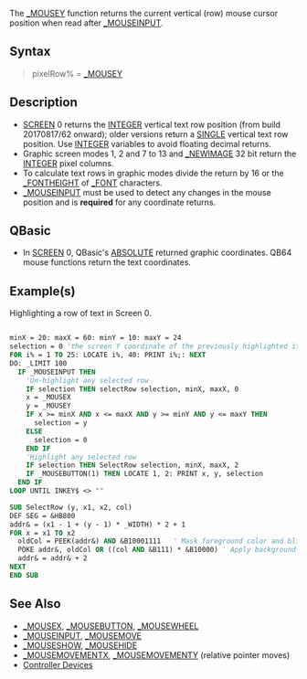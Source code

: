 The [_MOUSEY](_MOUSEY) function returns the current vertical (row) mouse cursor position when read after [_MOUSEINPUT](_MOUSEINPUT).

## Syntax

> pixelRow% = [_MOUSEY](_MOUSEY)

## Description

* [SCREEN](SCREEN) 0 returns the [INTEGER](INTEGER) vertical text row position (from build 20170817/62 onward); older versions return a [SINGLE](SINGLE) vertical text row position. Use [INTEGER](INTEGER) variables to avoid floating decimal returns.
* Graphic screen modes 1, 2 and 7 to 13 and [_NEWIMAGE](_NEWIMAGE) 32 bit return the [INTEGER](INTEGER) pixel columns.
* To calculate text rows in graphic modes divide the return by 16 or the [_FONTHEIGHT](_FONTHEIGHT) of [_FONT](_FONT) characters.
* [_MOUSEINPUT](_MOUSEINPUT) must be used to detect any changes in the mouse position and is **required** for any coordinate returns.

## QBasic

* In [SCREEN](SCREEN) 0, QBasic's [ABSOLUTE](ABSOLUTE) returned graphic coordinates. QB64 mouse functions return the text coordinates.

## Example(s)

Highlighting a row of text in Screen 0.

```vb

minX = 20: maxX = 60: minY = 10: maxY = 24
selection = 0 'the screen Y coordinate of the previously highlighted item
FOR i% = 1 TO 25: LOCATE i%, 40: PRINT i%;: NEXT
DO: _LIMIT 100
  IF _MOUSEINPUT THEN
    'Un-highlight any selected row
    IF selection THEN selectRow selection, minX, maxX, 0
    x = _MOUSEX
    y = _MOUSEY
    IF x >= minX AND x <= maxX AND y >= minY AND y <= maxY THEN
      selection = y
    ELSE
      selection = 0
    END IF
    'Highlight any selected row
    IF selection THEN SelectRow selection, minX, maxX, 2 
    IF _MOUSEBUTTON(1) THEN LOCATE 1, 2: PRINT x, y, selection 
  END IF
LOOP UNTIL INKEY$ <> ""

SUB SelectRow (y, x1, x2, col)
DEF SEG = &HB800
addr& = (x1 - 1 + (y - 1) * _WIDTH) * 2 + 1
FOR x = x1 TO x2
  oldCol = PEEK(addr&) AND &B10001111   ' Mask foreground color and blink bit
  POKE addr&, oldCol OR ((col AND &B111) * &B10000) ' Apply background color
  addr& = addr& + 2
NEXT
END SUB 

```

## See Also

* [_MOUSEX](_MOUSEX), [_MOUSEBUTTON](_MOUSEBUTTON), [_MOUSEWHEEL](_MOUSEWHEEL)
* [_MOUSEINPUT](_MOUSEINPUT), [_MOUSEMOVE](_MOUSEMOVE)
* [_MOUSESHOW](_MOUSESHOW), [_MOUSEHIDE](_MOUSEHIDE)
* [_MOUSEMOVEMENTX](_MOUSEMOVEMENTX), [_MOUSEMOVEMENTY](_MOUSEMOVEMENTY) (relative pointer moves) 
* [Controller Devices](Controller-Devices)
